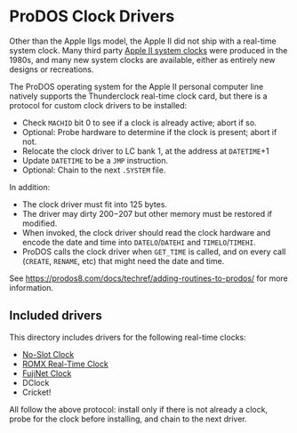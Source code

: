 # ProDOS Clock Drivers

Other than the Apple IIgs model, the Apple II did not ship with a real-time system clock. Many third party [Apple II system clocks](https://en.wikipedia.org/wiki/Apple_II_system_clocks) were produced in the 1980s, and many new system clocks are available, either as entirely new designs or recreations.

The ProDOS operating system for the Apple II personal computer line natively supports the Thunderclock real-time clock card, but there is a protocol for custom clock drivers to be installed:

* Check `MACHID` bit 0 to see if a clock is already active; abort if so.
* Optional: Probe hardware to determine if the clock is present; abort if not.
* Relocate the clock driver to LC bank 1, at the address at `DATETIME`+1
* Update `DATETIME` to be a `JMP` instruction.
* Optional: Chain to the next `.SYSTEM` file.

In addition:

* The clock driver must fit into 125 bytes.
* The driver may dirty $200-$207 but other memory must be restored if modified.
* When invoked, the clock driver should read the clock hardware and encode the date and time into `DATELO`/`DATEHI` and `TIMELO`/`TIMEHI`.
* ProDOS calls the clock driver when `GET_TIME` is called, and on every call (`CREATE`, `RENAME`, etc) that might need the date and time.

See https://prodos8.com/docs/techref/adding-routines-to-prodos/ for more information.

## Included drivers

This directory includes drivers for the following real-time clocks:

* [No-Slot Clock](https://www.reactivemicro.com/product/no-slot-clock/)
* [ROMX Real-Time Clock](https://theromexchange.com/)
* [FujiNet Clock](https://fujinet.online/)
* DClock
* Cricket!

All follow the above protocol: install only if there is not already a clock, probe for the clock before installing, and chain to the next driver.
